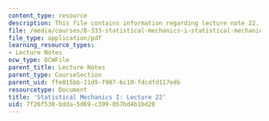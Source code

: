 ```yaml
---
content_type: resource
description: This file contains information regarding lecture note 22.
file: /media/courses/8-333-statistical-mechanics-i-statistical-mechanics-of-particles-fall-2013/7f26f530bdda5d69c399057bd4b1bd28_MIT8_333F13_Lec22.pdf
file_type: application/pdf
learning_resource_types:
- Lecture Notes
ocw_type: OCWFile
parent_title: Lecture Notes
parent_type: CourseSection
parent_uid: ffe015bb-11d9-f907-6c10-fdcdfd117edb
resourcetype: Document
title: 'Statistical Mechanics I: Lecture 22'
uid: 7f26f530-bdda-5d69-c399-057bd4b1bd28
---
```

